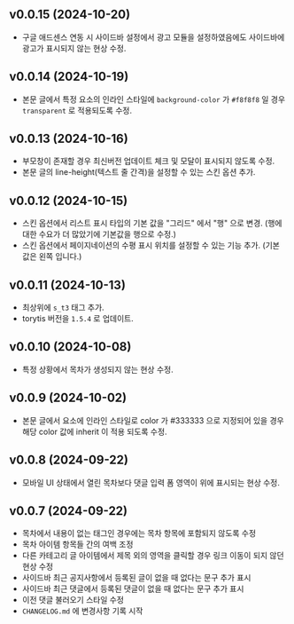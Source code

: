## v0.0.15 (2024-10-20)

- 구글 애드센스 연동 시 사이드바 설정에서 광고 모듈을 설정하였음에도 사이드바에 광고가 표시되지 않는 현상 수정.

## v0.0.14 (2024-10-19)

- 본문 글에서 특정 요소의 인라인 스타일에 `background-color` 가 `#f8f8f8` 일 경우 `transparent` 로 적용되도록 수정.

## v0.0.13 (2024-10-16)

- 부모창이 존재할 경우 최신버전 업데이트 체크 및 모달이 표시되지 않도록 수정.
- 본문 글의 line-height(텍스트 줄 간격)을 설정할 수 있는 스킨 옵션 추가.

## v0.0.12 (2024-10-15)

- 스킨 옵션에서 리스트 표시 타입의 기본 값을 "그리드" 에서 "행" 으로 변경. (행에 대한 수요가 더 많았기에 기본값을 행으로 수정.)
- 스킨 옵션에서 페이지네이션의 수평 표시 위치를 설정할 수 있는 기능 추가. (기본 값은 왼쪽 입니다.)

## v0.0.11 (2024-10-13)

- 최상위에 `s_t3` 태그 추가.
- torytis 버전을 `1.5.4` 로 업데이트.

## v0.0.10 (2024-10-08)

- 특정 상황에서 목차가 생성되지 않는 현상 수정.

## v0.0.9 (2024-10-02)

- 본문 글에서 요소에 인라인 스타일로 color 가 #333333 으로 지정되어 있을 경우 해당 color 값에 inherit 이 적용 되도록 수정.

## v0.0.8 (2024-09-22)

- 모바일 UI 상태에서 열린 목차보다 댓글 입력 폼 영역이 위에 표시되는 현상 수정.

## v0.0.7 (2024-09-22)

- 목차에서 내용이 없는 태그인 경우에는 목차 항목에 포함되지 않도록 수정
- 목차 아이템 항목들 간의 여백 조정
- 다른 카테고리 글 아이템에서 제목 외의 영역을 클릭할 경우 링크 이동이 되지 않던 현상 수정
- 사이드바 최근 공지사항에서 등록된 글이 없을 때 없다는 문구 추가 표시
- 사이드바 최근 댓글에서 등록된 댓글이 없을 때 없다는 문구 추가 표시
- 이전 댓글 불러오기 스타일 수정
- `CHANGELOG.md` 에 변경사항 기록 시작
